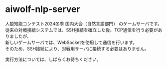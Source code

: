 # aiwolf-nlp-server

人狼知能コンテスト2024冬季 国内大会（自然言語部門） のゲームサーバです。  
従来の対戦接続システムでは、SSH接続を確立した後、TCP通信を行う必要がありましたが、  
新しいゲームサーバでは、WebSocketを使用して通信を行います。  
そのため、SSH接続により、対戦用サーバに接続する必要はありません。  

実行方法については、しばらくお待ちください。  